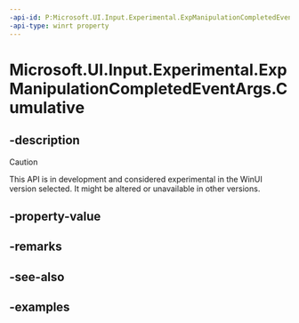 ```yaml
---
-api-id: P:Microsoft.UI.Input.Experimental.ExpManipulationCompletedEventArgs.Cumulative
-api-type: winrt property
---
```


# Microsoft.UI.Input.Experimental.ExpManipulationCompletedEventArgs.Cumulative

<!--
public Windows.UI.Input.ManipulationDelta Cumulative { get; }
-->

## -description

> [!CAUTION]
> This API is in development and considered experimental in the WinUI version selected. It might be altered or unavailable in other versions.

## -property-value

## -remarks

## -see-also

## -examples
